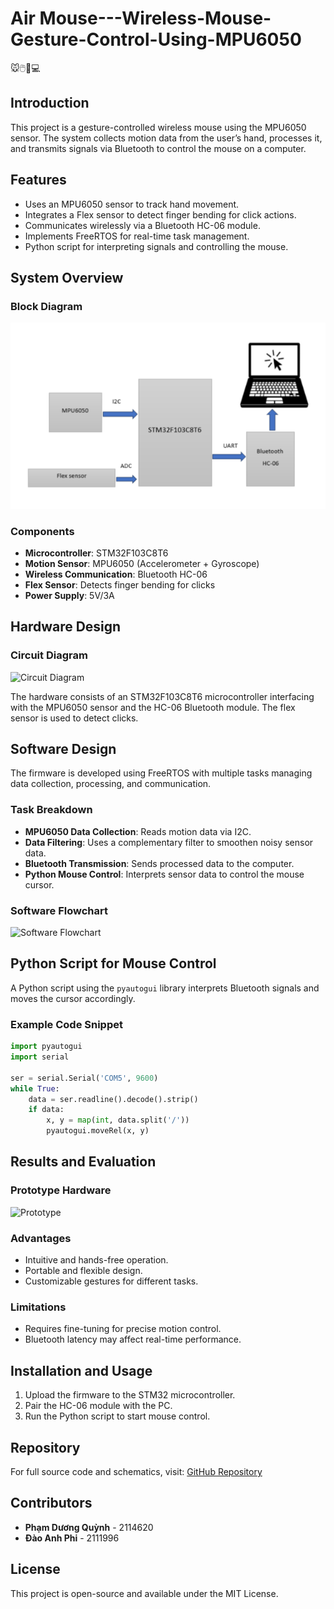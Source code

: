 #  Air Mouse---Wireless-Mouse-Gesture-Control-Using-MPU6050 
🐭🖱️🫱💻
## Introduction
This project is a gesture-controlled wireless mouse using the MPU6050 sensor. The system collects motion data from the user’s hand, processes it, and transmits signals via Bluetooth to control the mouse on a computer.

## Features
- Uses an MPU6050 sensor to track hand movement.
- Integrates a Flex sensor to detect finger bending for click actions.
- Communicates wirelessly via a Bluetooth HC-06 module.
- Implements FreeRTOS for real-time task management.
- Python script for interpreting signals and controlling the mouse.

## System Overview
### Block Diagram
![System Block Diagram](https://github.com/quynhphamduong/Air-Mouse---Wireless-Mouse-Gesture-Control-Using-MPU6050/blob/0a358edcf26ce7ff9b889049cd9a96d1d3186624/Block%20diagram.png)

### Components
- **Microcontroller**: STM32F103C8T6
- **Motion Sensor**: MPU6050 (Accelerometer + Gyroscope)
- **Wireless Communication**: Bluetooth HC-06
- **Flex Sensor**: Detects finger bending for clicks
- **Power Supply**: 5V/3A

## Hardware Design
### Circuit Diagram
![Circuit Diagram](images/circuit_diagram.png)

The hardware consists of an STM32F103C8T6 microcontroller interfacing with the MPU6050 sensor and the HC-06 Bluetooth module. The flex sensor is used to detect clicks.

## Software Design
The firmware is developed using FreeRTOS with multiple tasks managing data collection, processing, and communication.

### Task Breakdown
- **MPU6050 Data Collection**: Reads motion data via I2C.
- **Data Filtering**: Uses a complementary filter to smoothen noisy sensor data.
- **Bluetooth Transmission**: Sends processed data to the computer.
- **Python Mouse Control**: Interprets sensor data to control the mouse cursor.

### Software Flowchart
![Software Flowchart](images/software_flowchart.png)

## Python Script for Mouse Control
A Python script using the `pyautogui` library interprets Bluetooth signals and moves the cursor accordingly.

### Example Code Snippet
```python
import pyautogui
import serial

ser = serial.Serial('COM5', 9600)
while True:
    data = ser.readline().decode().strip()
    if data:
        x, y = map(int, data.split('/'))
        pyautogui.moveRel(x, y)
```

## Results and Evaluation
### Prototype Hardware
![Prototype](images/prototype.jpg)

### Advantages
- Intuitive and hands-free operation.
- Portable and flexible design.
- Customizable gestures for different tasks.

### Limitations
- Requires fine-tuning for precise motion control.
- Bluetooth latency may affect real-time performance.

## Installation and Usage
1. Upload the firmware to the STM32 microcontroller.
2. Pair the HC-06 module with the PC.
3. Run the Python script to start mouse control.

## Repository
For full source code and schematics, visit: [GitHub Repository](https://github.com/Anh-phi-ngu-IT-Dien-tu/Nhom_31_lap_trinh_nhung.git)

## Contributors
- **Phạm Dương Quỳnh** - 2114620
- **Đào Anh Phi** - 2111996


## License
This project is open-source and available under the MIT License.

